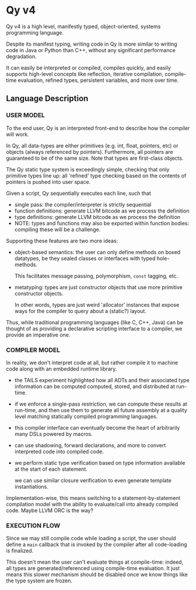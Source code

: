 # Qy v4

Qy v4 is a high level, manifestly typed, object-oriented, systems programming language.

Despite its manifest typing, writing code in Qy is more similar to writing code in Java or Python than C++, without any significant performance degradation.

It can easily be interpreted or compiled, compiles quickly, and easily supports high-level concepts like reflection, iterative compilation, compile-time evaluation, refined types, persistent variables, and more over time.

## Language Description

### USER MODEL

To the end user, Qy is an interpreted front-end to describe how the compiler will work.

In Qy, all data-types are either primitives (e.g. int, float, pointers, etc) or objects (always referenced by pointers). 
Furthermore, all pointers are guaranteed to be of the same size.
Note that types are first-class objects.

The Qy static type system is exceedingly simple, checking that only primitive types line up:
all 'refined' type checking based on the contents of pointers is pushed into user space.

Given a script, Qy sequentially executes each line, such that
-   single pass: the compiler/interpreter is strictly sequential
-   function definitions: generate LLVM bitcode as we process the definition
-   type definitions: generate LLVM bitcode as we process the definition
-   NOTE: types and functions may also be exported within function bodies: compiling these will be a challenge.

Supporting these features are two more ideas:
-   object-based semantics: the user can only define methods on boxed datatypes, be they sealed classes or interfaces with typed hole-methods.

    This facilitates message passing, polymorphism, `const` tagging, etc.

-   metatyping: types are just constructor objects that use more primitive constructor objects.

    In other words, types are just weird 'allocator' instances that expose ways for the compiler to query about a (static?) layout.

Thus, while traditional programming languages (like C, C++, Java) can be thought of as providing
a declarative scripting interface to a compiler, we provide an imperative one.

### COMPILER MODEL

In reality, we don't interpret code at all, but rather compile it to machine code along with an embedded runtime library.
-   the TAILS experiment highlighted how all ADTs and their associated type information can be computed computed, stored, and distributed at run-time.
-   if we enforce a single-pass restriction, we can compute these results at run-time, and then use them to generate all future assembly at a quality level matching statically compiled programming languages.
-   this compiler interface can eventually become the heart of arbitrarily many DSLs powered by macros.
-   can use shadowing, forward declarations, and more to convert interpreted code into compiled code.
-   we perform static type verification based on type information available at the start of each statement.

    we can use similar closure verification to even generate template instantiations.

Implementation-wise, this means switching to a statement-by-statement compilation model with the ability to evaluate/call into already compiled code. Maybe LLVM ORC is the way?

### EXECUTION FLOW

Since we may still compile code while loading a script, the user should define a `main` callback that is invoked by the compiler after all code-loading is finalized.

This doesn't mean the user can't evaluate things at compile-time: indeed, all types are generated/referenced using compile-time evaluation. It just means this slower mechanism should be disabled once we know things like the type system are frozen.

